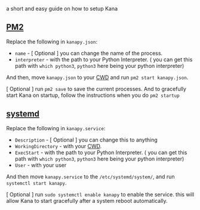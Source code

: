 a short and easy guide on how to setup Kana

## [PM2]("https://pm2.keymetrics.io/", "PM2")

Replace the following in `kanapy.json`:
- `name` - [ Optional ] you can change the name of the process.
- `interpreter` - with the path to your Python Interpreter. ( you can get this path with `which python3`, `python3` here being your python interpreter)

And then, move `kanapy.json` to your [CWD](https://en.wikipedia.org/wiki/Working_directory, "Current Working Directory") and run `pm2 start kanapy.json`.

[ Optional ] run `pm2 save` to save the current processes. And to gracefully start Kana on startup, follow the instructions when you do `pm2 startup`

## [systemd]("https://systemd.io/", "systemd")

Replace the following in `kanapy.service`:
- `Description` - [ Optional ] you can change this to anything
- `WorkingDirectory` - with your [CWD](https://en.wikipedia.org/wiki/Working_directory, "Current Working Directory").
- `ExecStart` - with the path to your Python Interpreter. ( you can get this path with `which python3`, `python3` here being your python interpreter)
- `User` - with your user

And then move `kanapy.service` to the `/etc/systemd/system/`, and run `systemctl start kanapy`.

[ Optional ] run `sudo systemctl enable kanapy` to enable the service. this will allow Kana to start gracefully after a system reboot automatically.
